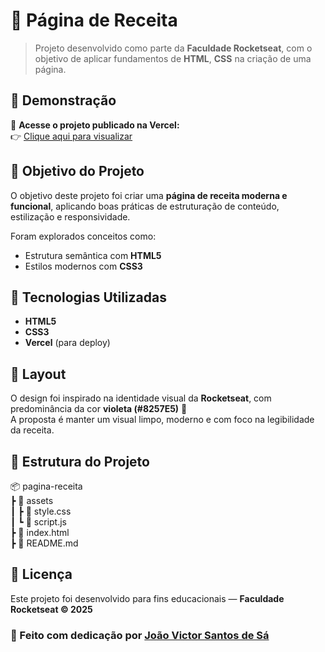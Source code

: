 # 🍳 Página de Receita  

> Projeto desenvolvido como parte da **Faculdade Rocketseat**, com o objetivo de aplicar fundamentos de **HTML**, **CSS** na criação de uma página.

## 🚀 Demonstração  

🔗 **Acesse o projeto publicado na Vercel:**  
👉 [Clique aqui para visualizar](https://recipe-page-zeta-vert.vercel.app/)


## 🎯 Objetivo do Projeto  

O objetivo deste projeto foi criar uma **página de receita moderna e funcional**, aplicando boas práticas de estruturação de conteúdo, estilização e responsividade.  

Foram explorados conceitos como:  
- Estrutura semântica com **HTML5**  
- Estilos modernos com **CSS3**


## 🧠 Tecnologias Utilizadas  

- **HTML5**  
- **CSS3**  
- **Vercel** (para deploy)  


## 🎨 Layout  

O design foi inspirado na identidade visual da **Rocketseat**, com predominância da cor **violeta (#8257E5)** 💜  
A proposta é manter um visual limpo, moderno e com foco na legibilidade da receita.


## 📁 Estrutura do Projeto 
📦 pagina-receita <br>
┣ 📂 assets <br>
┃ ┣ 📜 style.css <br>
┃ ┗ 📜 script.js <br>
┣ 📜 index.html <br>
┣ 📜 README.md <br>

## 🧾 Licença  

Este projeto foi desenvolvido para fins educacionais — **Faculdade Rocketseat © 2025**


### 💜 Feito com dedicação por [João Victor Santos de Sá](https://www.linkedin.com/in/joao-victor-sa/)

